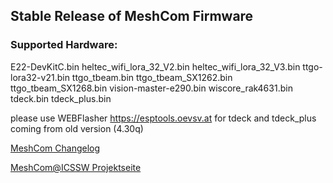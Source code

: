 ## Stable Release of MeshCom Firmware


### Supported Hardware:

E22-DevKitC.bin
heltec_wifi_lora_32_V2.bin
heltec_wifi_lora_32_V3.bin
ttgo-lora32-v21.bin
ttgo_tbeam.bin
ttgo_tbeam_SX1262.bin
ttgo_tbeam_SX1268.bin
vision-master-e290.bin
wiscore_rak4631.bin
tdeck.bin
tdeck_plus.bin

please use WEBFlasher https://esptools.oevsv.at for tdeck and tdeck_plus coming from old version (4.30q)

[MeshCom Changelog](https://icssw.org/meshcom-versionen/)

[MeshCom@ICSSW Projektseite](https://icssw.org/meshcom/)
